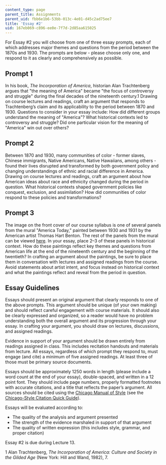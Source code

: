 ```yaml
---
content_type: page
parent_title: Assignments
parent_uid: fbb6e1b6-53bb-013c-4e01-d45c2ad75ee7
title: 'Essay #2'
uid: 167eb069-c896-ee0e-7f7d-2d85aa615025
---
```


For Essay #2 you will choose from one of three essay prompts, each of which addresses major themes and questions from the period between the 1870s and 1930. The prompts are below - please choose only one, and respond to it as clearly and comprehensively as possible.

Prompt 1
--------

In his book, _The Incorporation of America_, historian Alan Trachtenberg argues that "the meaning of America" became "the focus of controversy and struggle" during the final decades of the nineteenth century.1 Drawing on course lectures and readings, craft an argument that responds to Trachtenberg’s claim and its applicability to the period between 1870 and 1930. Questions to consider in your essay include: How did different groups understand the meaning of "America"? What historical contexts led to controversy and struggle? Did one particular vision for the meaning of "America" win out over others?

Prompt 2
--------

Between 1870 and 1930, many communities of color - former slaves, Chinese immigrants, Native Americans, Native Hawaiians, among others - found their lives disrupted and transformed by both government policy and changing understandings of ethnic and racial difference in America. Drawing on course lectures and readings, craft an argument about how American ideas about race and ethnicity changed during the period in question. What historical contexts shaped government policies like conquest, exclusion, and assimilation? How did communities of color respond to these policies and transformations?

Prompt 3
--------

The image on the front cover of our course syllabus is one of several panels from the mural "America Today," painted between 1930 and 1931 by the American artist Thomas Hart Benton. The rest of the panels from the mural can be viewed [here](https://www.metmuseum.org/toah/works-of-art/2012.478a-j/). In your essay, place 2–3 of these panels in historical context. How do these paintings reflect key themes and questions from American life at the end of the nineteenth century and the beginning of the twentieth? In crafting an argument about the paintings, be sure to place them in conversation with lectures and assigned readings from the course. Avoid statements about artist intent, and focus instead on historical context and what the paintings reflect and reveal from the period in question.

Essay Guidelines
----------------

Essays should present an original argument that clearly responds to one of the above prompts. This argument should be unique (of your own making) and should reflect careful engagement with course materials. It should also be clearly expressed and organized, so a reader would have no problem understanding both the overall argument and its progression through your essay. In crafting your argument, you should draw on lectures, discussions, and assigned readings.

Evidence in support of your argument should be drawn entirely from readings assigned in class. This includes recitation handouts and materials from lecture. All essays, regardless of which prompt they respond to, must engage (and cite) a minimum of five assigned readings. At least three of those must be primary source documents.

Essays should be approximately 1250 words in length (please include a word count at the end of your essay), double-spaced, and written in a 12 point font. They should include page numbers, properly formatted footnotes with accurate citations, and a title that reflects the paper’s argument. All sources should be cited using the [Chicago Manual of Style](http://www.chicagomanualofstyle.org/home.html) (see the [Chicago-Style Citation Quick Guide](http://www.chicagomanualofstyle.org/tools_citationguide.html)).

Essays will be evaluated according to:

*   The quality of the analysis and argument presented
*   The strength of the evidence marshaled in support of that argument
*   The quality of written expression (this includes style, grammar, and proper citation)

Essay #2 is due during Lecture 13.

1 Alan Trachtenberg, _The Incorporation of America: Culture and Society in the Gilded Age_ (New York: Hill and Wand, 1982), 7.